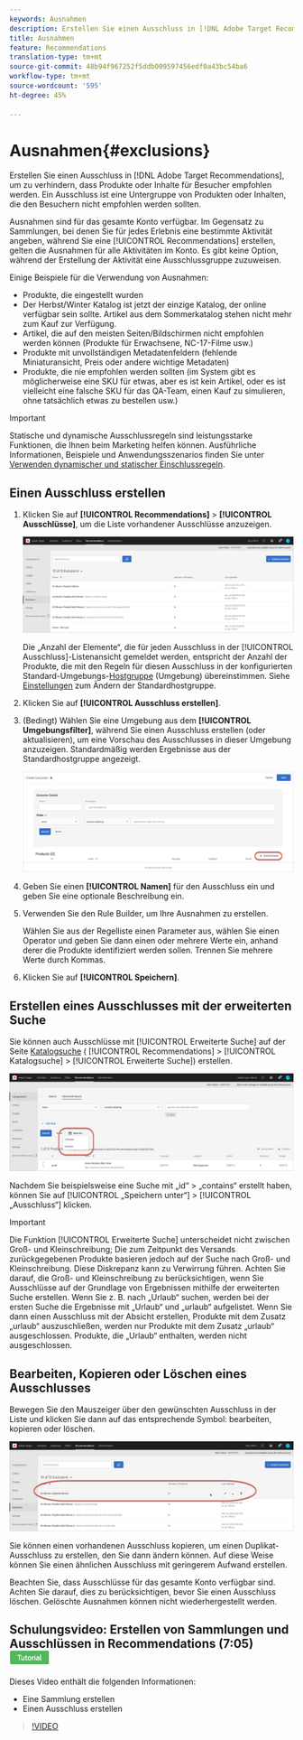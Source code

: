 ```yaml
---
keywords: Ausnahmen
description: Erstellen Sie einen Ausschluss in [!DNL Adobe Target Recommendations] um zu verhindern, dass Produkte oder Inhalte für Besucher empfohlen werden.
title: Ausnahmen
feature: Recommendations
translation-type: tm+mt
source-git-commit: 48b94f967252f5ddb009597456edf0a43bc54ba6
workflow-type: tm+mt
source-wordcount: '595'
ht-degree: 45%

---
```



# Ausnahmen{#exclusions}

Erstellen Sie einen Ausschluss in [!DNL Adobe Target Recommendations], um zu verhindern, dass Produkte oder Inhalte für Besucher empfohlen werden. Ein Ausschluss ist eine Untergruppe von Produkten oder Inhalten, die den Besuchern nicht empfohlen werden sollten.

Ausnahmen sind für das gesamte Konto verfügbar. Im Gegensatz zu Sammlungen, bei denen Sie für jedes Erlebnis eine bestimmte Aktivität angeben, während Sie eine [!UICONTROL Recommendations] erstellen, gelten die Ausnahmen für alle Aktivitäten im Konto. Es gibt keine Option, während der Erstellung der Aktivität eine Ausschlussgruppe zuzuweisen.

Einige Beispiele für die Verwendung von Ausnahmen:

* Produkte, die eingestellt wurden
* Der Herbst/Winter Katalog ist jetzt der einzige Katalog, der online verfügbar sein sollte. Artikel aus dem Sommerkatalog stehen nicht mehr zum Kauf zur Verfügung.
* Artikel, die auf den meisten Seiten/Bildschirmen nicht empfohlen werden können (Produkte für Erwachsene, NC-17-Filme usw.)
* Produkte mit unvollständigen Metadatenfeldern (fehlende Miniaturansicht, Preis oder andere wichtige Metadaten)
* Produkte, die nie empfohlen werden sollten (im System gibt es möglicherweise eine SKU für etwas, aber es ist kein Artikel, oder es ist vielleicht eine falsche SKU für das QA-Team, einen Kauf zu simulieren, ohne tatsächlich etwas zu bestellen usw.)

>[!IMPORTANT]
>
>Statische und dynamische Ausschlussregeln sind leistungsstarke Funktionen, die Ihnen beim Marketing helfen können. Ausführliche Informationen, Beispiele und Anwendungsszenarios finden Sie unter [Verwenden dynamischer und statischer Einschlussregeln](/help/c-recommendations/c-algorithms/use-dynamic-and-static-inclusion-rules.md#concept_4CB5C0FA705D4E449BD0B37B3D987F9F).

## Einen Ausschluss erstellen

1. Klicken Sie auf **[!UICONTROL Recommendations]** > **[!UICONTROL Ausschlüsse]**, um die Liste vorhandener Ausschlüsse anzuzeigen. 

   ![](assets/exclusions_list.png)

   Die „Anzahl der Elemente“, die für jeden Ausschluss in der [!UICONTROL Ausschluss]-Listenansicht gemeldet werden, entspricht der Anzahl der Produkte, die mit den Regeln für diesen Ausschluss in der konfigurierten Standard-Umgebungs-[Hostgruppe](/help/administrating-target/hosts.md) (Umgebung) übereinstimmen. Siehe [Einstellungen](/help/c-recommendations/plan-implement.md#concept_C1E1E2351413468692D6C21145EF0B84) zum Ändern der Standardhostgruppe.

1. Klicken Sie auf **[!UICONTROL Ausschluss erstellen]**.

1. (Bedingt) Wählen Sie eine Umgebung aus dem **[!UICONTROL Umgebungsfilter]**, während Sie einen Ausschluss erstellen (oder aktualisieren), um eine Vorschau des Ausschlusses in dieser Umgebung anzuzeigen. Standardmäßig werden Ergebnisse aus der Standardhostgruppe angezeigt.

   ![Ausschluss erstellen](/help/c-recommendations/c-products/assets/CreateExclusion.png)

1. Geben Sie einen **[!UICONTROL Namen]** für den Ausschluss ein und geben Sie eine optionale Beschreibung ein.

1. Verwenden Sie den Rule Builder, um Ihre Ausnahmen zu erstellen.

   Wählen Sie aus der Regelliste einen Parameter aus, wählen Sie einen Operator und geben Sie dann einen oder mehrere Werte ein, anhand derer die Produkte identifiziert werden sollen. Trennen Sie mehrere Werte durch Kommas.

1. Klicken Sie auf **[!UICONTROL Speichern]**.

## Erstellen eines Ausschlusses mit der erweiterten Suche

Sie können auch Ausschlüsse mit [!UICONTROL Erweiterte Suche] auf der Seite [Katalogsuche](/help/c-recommendations/c-products/catalog-search.md#save-as) ( [!UICONTROL Recommendations] > [!UICONTROL Katalogsuche] > [!UICONTROL Erweiterte Suche]) erstellen.

![Speichern unter, Dialogfeld](/help/c-recommendations/c-products/assets/save-as.png)

Nachdem Sie beispielsweise eine Suche mit „id“ > „contains“ erstellt haben, können Sie auf [!UICONTROL „Speichern unter“] > [!UICONTROL „Ausschluss“] klicken.

>[!IMPORTANT]
>
>Die Funktion [!UICONTROL Erweiterte Suche] unterscheidet nicht zwischen Groß- und Kleinschreibung; Die zum Zeitpunkt des Versands zurückgegebenen Produkte basieren jedoch auf der Suche nach Groß- und Kleinschreibung. Diese Diskrepanz kann zu Verwirrung führen. Achten Sie darauf, die Groß- und Kleinschreibung zu berücksichtigen, wenn Sie Ausschlüsse auf der Grundlage von Ergebnissen mithilfe der erweiterten Suche erstellen. Wenn Sie z. B. nach „Urlaub“ suchen, werden bei der ersten Suche die Ergebnisse mit „Urlaub“ und „urlaub“ aufgelistet. Wenn Sie dann einen Ausschluss mit der Absicht erstellen, Produkte mit dem Zusatz „urlaub“ auszuschließen, werden nur Produkte mit dem Zusatz „urlaub“ ausgeschlossen. Produkte, die „Urlaub“ enthalten, werden nicht ausgeschlossen.

## Bearbeiten, Kopieren oder Löschen eines Ausschlusses

Bewegen Sie den Mauszeiger über den gewünschten Ausschluss in der Liste und klicken Sie dann auf das entsprechende Symbol: bearbeiten, kopieren oder löschen.

![Mauszeiger-Symbole für einen Ausschluss](/help/c-recommendations/c-products/assets/hover-exclusions.png)

Sie können einen vorhandenen Ausschluss kopieren, um einen Duplikat-Ausschluss zu erstellen, den Sie dann ändern können. Auf diese Weise können Sie einen ähnlichen Ausschluss mit geringerem Aufwand erstellen.

Beachten Sie, dass Ausschlüsse für das gesamte Konto verfügbar sind. Achten Sie darauf, dies zu berücksichtigen, bevor Sie einen Ausschluss löschen. Gelöschte Ausnahmen können nicht wiederhergestellt werden.

## Schulungsvideo: Erstellen von Sammlungen und Ausschlüssen in Recommendations (7:05) ![Tutorial-Abzeichen](/help/assets/tutorial.png)

Dieses Video enthält die folgenden Informationen:

* Eine Sammlung erstellen
* Einen Ausschluss erstellen

>[!VIDEO](https://video.tv.adobe.com/v/27689)